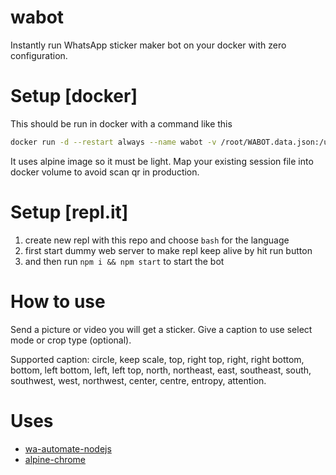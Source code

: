 # wabot
Instantly run WhatsApp sticker maker bot on your docker with zero configuration.

# Setup [docker]
This should be run in docker with a command like this
```bash
docker run -d --restart always --name wabot -v /root/WABOT.data.json:/usr/src/app/WABOT.data.json mukhlis/wabot
```
It uses alpine image so it must be light. Map your existing session file into docker volume to avoid scan qr in production. 

# Setup [repl.it]
1. create new repl with this repo and choose `bash` for the language 
2. first start dummy web server to make repl keep alive by hit run button
3. and then run `npm i && npm start` to start the bot

# How to use
Send a picture or video you will get a sticker. Give a caption to use select mode or crop type (optional).

Supported caption: circle, keep scale, top, right top, right, right bottom, bottom, left bottom, left, left top, north, northeast, east, southeast, south, southwest, west, northwest, center, centre, entropy, attention.


# Uses
* [wa-automate-nodejs](https://github.com/open-wa/wa-automate-nodejs)
* [alpine-chrome](https://github.com/Zenika/alpine-chrome)